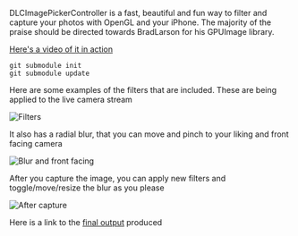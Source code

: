 DLCImagePickerController is a fast, beautiful and fun way to filter and capture your photos with OpenGL and your iPhone.
The majority of the praise should be directed towards BradLarson for his GPUImage library.

[Here's a video of it in action](http://www.youtube.com/watch?v=2BFljDoJpB8)

```
git submodule init
git submodule update
```

Here are some examples of the filters that are included. These are being applied to the live camera stream

![Filters](http://i.imgur.com/bHNAN.png)

It also has a radial blur, that you can move and pinch to your liking and front facing camera

![Blur and front facing](http://i.imgur.com/Tmie1.png)

After you capture the image, you can apply new filters and toggle/move/resize the blur as you please

![After capture](http://i.imgur.com/vNobh.png)

Here is a link to the [final output](http://i.imgur.com/0OncO.jpg) produced


